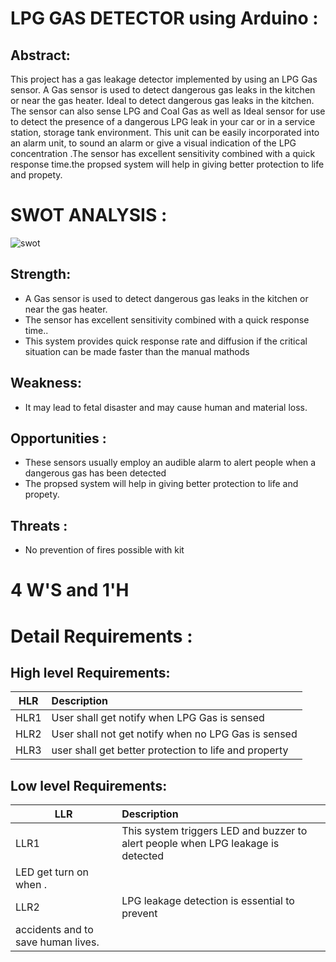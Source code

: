 
         
# LPG GAS DETECTOR using Arduino :


## Abstract:
 This project has a gas leakage detector implemented by using an LPG Gas sensor. A Gas sensor is used to detect dangerous gas leaks in the kitchen or near the gas heater. Ideal to detect dangerous gas leaks in the kitchen. The sensor can also sense LPG and Coal Gas as well as Ideal sensor for use to detect the presence of a dangerous LPG leak in your car or in a service station, storage tank environment. This unit can be easily incorporated into an alarm unit, to sound an alarm or give a visual indication of the LPG concentration .The sensor has excellent sensitivity combined with a quick response time.the propsed system will help in giving better protection to life and propety.
 
 
                 
# SWOT ANALYSIS :

![swot](https://user-images.githubusercontent.com/98826329/156692082-ebe1ad15-f109-49b5-af80-bb01a1389404.jpg)

 ## Strength:
 
* A Gas sensor is used to detect dangerous gas leaks in the kitchen or near the gas heater.
* The sensor has excellent sensitivity combined with a quick response time..
* This system provides quick response rate and diffusion if the critical situation can be made faster than the manual mathods

## Weakness:
* It may lead to fetal disaster and may cause human and material loss.

## Opportunities :
 * These sensors usually employ an audible alarm to alert people when a dangerous gas has been detected
 * The propsed system will help in giving better protection to life and propety.
  
 ## Threats :
 * No prevention of fires possible with kit

 # 4 W'S and 1'H 

# Detail Requirements :

## High level Requirements:
 |    HLR                        |              Description                  |  
 |-------------------------------|:------------------------------------------|
 |  HLR1                         | User shall get notify when LPG Gas is sensed  |
 | HLR2                          | User shall not get notify when no LPG Gas is sensed |
 | HLR3                          | user shall get better protection to life and property | 

 
## Low level Requirements:
|    LLR       |              Description                  |
|-------------------------------|:------------------------------------------|
| LLR1 | This system triggers LED and buzzer to alert people when LPG leakage is detected |
 LED get turn on when .|
| LLR2 | LPG leakage detection is essential to prevent 
accidents and to save human lives.  |


